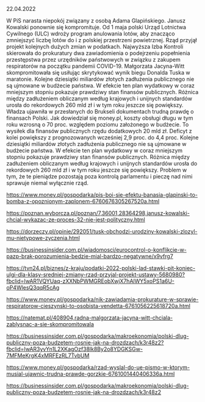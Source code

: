 22.04.2022

W PiS narasta niepokój związany z osobą Adama Glapińskiego. Janusz Kowalski ponownie się kompromituje. Od 1 maja polski Urząd Lotnictwa Cywilnego (ULC) wdroży program anulowania lotów, aby znacząco zmniejszyć liczbę lotów do i z polskiej przestrzeni powietrznej. Rząd przyjął projekt kolejnych dużych zmian w podatkach. Najwyższa Izba Kontroli skierowała do prokuratury dwa zawiadomienia o podejrzeniu popełnienia przestępstwa przez urzędników państwowych w związku z zakupem respiratorów na początku pandemii COVID-19. Małgorzata Jacyna-Witt skompromitowała się usiłując skrytykować wynik biegu Donalda Tuska w maratonie. Kolejne dziesiątki miliardów złotych zadłużenia publicznego nie są ujmowane w budżecie państwa. W efekcie ten plan wydatkowy w coraz mniejszym stopniu pokazuje prawdziwy stan finansów publicznych. Różnica między zadłużeniem obliczanym według krajowych i unijnych standardów urosła do rekordowych 260 mld zł i w tym roku jeszcze się powiększy. Władza ujawniła w przesłanych do Brukseli dokumentach trudną prawdę o finansach Polski. Jak dowiedział się money.pl, koszty obsługi długu w tym roku wzrosną o 70 proc. względem poziomu założonego w budżecie. To wysiłek dla finansów publicznych rzędu dodatkowych 20 mld zł. Deficyt z kolei powiększy z prognozowanych wcześniej 2,9 proc. do 4,4 proc. Kolejne dziesiątki miliardów złotych zadłużenia publicznego nie są ujmowane w budżecie państwa. W efekcie ten plan wydatkowy w coraz mniejszym stopniu pokazuje prawdziwy stan finansów publicznych. Różnica między zadłużeniem obliczanym według krajowych i unijnych standardów urosła do rekordowych 260 mld zł i w tym roku jeszcze się powiększy. Problem w tym, że te pieniądze pozostają poza kontrolą parlamentu i pieczę nad nimi sprawuje niemal wyłącznie rząd.

https://www.money.pl/gospodarka/pis-boi-sie-efektu-banasia-glapinski-to-bomba-z-opoznionym-zaplonem-6760676305267520a.html

https://poznan.wyborcza.pl/poznan/7,36001,28364298,janusz-kowalski-chcial-wykazac-ze-proces-32-nie-jest-polityczny.html

https://dorzeczy.pl/opinie/292051/tusk-obchodzi-urodziny-kowalski-zlozyl-mu-nietypowe-zyczenia.html

https://businessinsider.com.pl/wiadomosci/eurocontrol-o-konflikcie-w-pazp-brak-porozumienia-bedzie-mial-bardzo-negatywne/x9vfrg7

https://tvn24.pl/biznes/z-kraju/podatki-2022-polski-lad-stawki-pit-koniec-ulgi-dla-klasy-sredniej-zmiany-rzad-przyjal-projekt-ustawy-5680980?fbclid=IwAR1VQYUaq-zXXNbPWMGREobXwjX7hAlWY5xoPS1a6U-oP4WlesQ3qqR5cAg

https://www.money.pl/gospodarka/nik-zawiadamia-prokurature-w-sprawie-respiratorow-cieszynski-to-osobista-vendetta-6761056225618720a.html

https://natemat.pl/408904,radna-malgorzata-jacyna-witt-chciala-zablysnac-a-sie-skompromitowala

https://businessinsider.com.pl/gospodarka/makroekonomia/polski-dlug-publiczny-poza-budzetem-rosnie-jak-na-drozdzach/k3r48z2?fbclid=IwAR3yvYn1L2XKagOzf38lk8By2o8YDGKSGw-7MFMeKrgK4xMRFEzRL7TvbUM

https://www.money.pl/gospodarka/rzad-wyslal-do-ue-pismo-w-ktorym-musial-ujawnic-trudna-prawde-gorzkie-6761001440406336a.html

https://businessinsider.com.pl/gospodarka/makroekonomia/polski-dlug-publiczny-poza-budzetem-rosnie-jak-na-drozdzach/k3r48z2